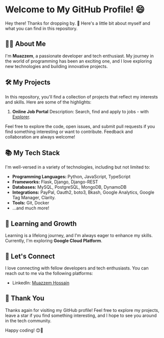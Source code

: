 # Welcome to My GitHub Profile! 😄

Hey there! Thanks for dropping by. 👋 Here's a little bit about myself and what you can find in this repository.

## 🙋‍♂️ About Me

I'm **Muazzem**, a passionate developer and tech enthusiast. My journey in the world of programming has been an exciting one, and I love exploring new technologies and building innovative projects.

## 🛠️ My Projects

In this repository, you'll find a collection of projects that reflect my interests and skills. Here are some of the highlights:

1. **Online Job Portal**
   Description: Search, find and apply to jobs - with [Explorer](https://explorer.fractalslab.com).

Feel free to explore the code, open issues, and submit pull requests if you find something interesting or want to contribute. Feedback and collaboration are always welcome!

## 📚 My Tech Stack

I'm well-versed in a variety of technologies, including but not limited to:

- **Programming Languages:** Python, JavaScript, TypeScript
- **Frameworks:** Flask, Django, Django-REST
- **Databases:** MySQL, PostgreSQL, MongoDB, DynamoDB
- **Integrations:** PayPal, Oauth2, boto3, Bkash, Google Analytics, Google Tag Manager, Clarity.
- **Tools:** Git, Docker
- ...and much more!

## 🌱 Learning and Growth

Learning is a lifelong journey, and I'm always eager to enhance my skills. Currently, I'm exploring **Google Cloud Platform**.

## 🤝 Let's Connect

I love connecting with fellow developers and tech enthusiasts. You can reach out to me via the following platforms:

- LinkedIn: [Muazzem Hossain](https://www.linkedin.com/in/muazzem-hossain/)

## 🎉 Thank You

Thanks again for visiting my GitHub profile! Feel free to explore my projects, leave a star if you find something interesting, and I hope to see you around in the tech community.

Happy coding! 😊🚀